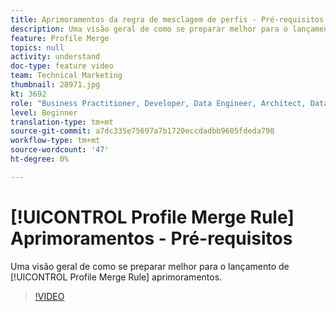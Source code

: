 ```yaml
---
title: Aprimoramentos da regra de mesclagem de perfis - Pré-requisitos
description: Uma visão geral de como se preparar melhor para o lançamento das Melhorias da Regra de mesclagem de perfis.
feature: Profile Merge
topics: null
activity: understand
doc-type: feature video
team: Technical Marketing
thumbnail: 28971.jpg
kt: 3692
role: "Business Practitioner, Developer, Data Engineer, Architect, Data Architect, Administrator, Leader"
level: Beginner
translation-type: tm+mt
source-git-commit: a7dc335e75697a7b1720eccdadbb9605fdeda798
workflow-type: tm+mt
source-wordcount: '47'
ht-degree: 0%

---
```



# [!UICONTROL Profile Merge Rule] Aprimoramentos - Pré-requisitos

Uma visão geral de como se preparar melhor para o lançamento de [!UICONTROL Profile Merge Rule] aprimoramentos.

>[!VIDEO](https://video.tv.adobe.com/v/28971/?quality=12)

